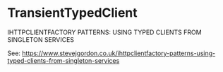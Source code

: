 # TransientTypedClient
IHTTPCLIENTFACTORY PATTERNS: USING TYPED CLIENTS FROM SINGLETON SERVICES

See: https://www.stevejgordon.co.uk/ihttpclientfactory-patterns-using-typed-clients-from-singleton-services
